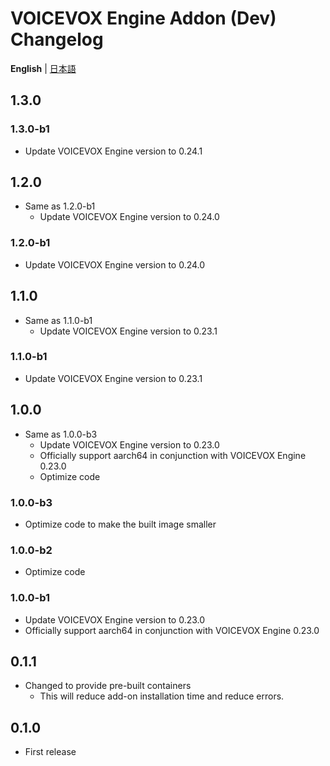 # VOICEVOX Engine Addon (Dev) Changelog
**English** | [日本語](https://github.com/taikun114/Home-Assistant-VOICEVOX-Engine/blob/dev/docs/CHANGELOG-ja.md)

## 1.3.0
### 1.3.0-b1
- Update VOICEVOX Engine version to 0.24.1

## 1.2.0
- Same as 1.2.0-b1
  - Update VOICEVOX Engine version to 0.24.0

### 1.2.0-b1
- Update VOICEVOX Engine version to 0.24.0

## 1.1.0
- Same as 1.1.0-b1
  - Update VOICEVOX Engine version to 0.23.1

### 1.1.0-b1
- Update VOICEVOX Engine version to 0.23.1

## 1.0.0
- Same as 1.0.0-b3
  - Update VOICEVOX Engine version to 0.23.0
  - Officially support aarch64 in conjunction with VOICEVOX Engine 0.23.0
  - Optimize code

### 1.0.0-b3
- Optimize code to make the built image smaller

### 1.0.0-b2
- Optimize code

### 1.0.0-b1
- Update VOICEVOX Engine version to 0.23.0
- Officially support aarch64 in conjunction with VOICEVOX Engine 0.23.0

## 0.1.1
- Changed to provide pre-built containers
  - This will reduce add-on installation time and reduce errors.

## 0.1.0
- First release